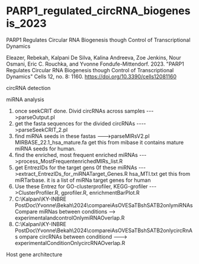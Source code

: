 # PARP1_regulated_circRNA_biogenesis_2023

PARP1 Regulates Circular RNA Biogenesis though Control of Transcriptional Dynamics

Eleazer, Rebekah, Kalpani De Silva, Kalina Andreeva, Zoe Jenkins, Nour Osmani, Eric C. Rouchka, and Yvonne Fondufe-Mittendorf. 2023. "PARP1 Regulates Circular RNA Biogenesis though Control of Transcriptional Dynamics" Cells 12, no. 8: 1160. https://doi.org/10.3390/cells12081160

circRNA detection

miRNA analysis

1. once seekCRIT done. Divid circRNAs across samples --->parseOutput.pl
2. get the fasta sequences for the divided circRNAs ---->parseSeekCRIT_2.pl
3. find miRNA seeds in these fastas --->parseMIRsV2.pl
MIRBASE_22.1_hsa_mature.fa get this from mibase it contains mature miRNA seeds for human.
4. find the enriched, most frequent enriched miRNAs --->process_MostFrequentenrichedMIRs_list.R
5. get EntrezIDs for the target gens 0f these miRNAs --->extract_EntrezIDs_for_miRNATarget_Genes.R
hsa_MTI.txt get this from miRTarbase. it is a list of miRNa target genes for human
6. Use these Entrez for GO-clusterprofiler, KEGG-grofiler --->ClusterProfiler.R, gprofiler.R, enrichmentBarPlot.R 
7. C:\Kalpani\KY-INBRE PostDoc\Yvonne\Bekah\2024\compareiAsOVESaTBshSATB2onlymiRNAs Compare miRNas between conditions --> experimentalandcontrolOnlymiRNAOverlap.R
8. C:\Kalpani\KY-INBRE PostDoc\Yvonne\Bekah\2024\compareiAsOVESaTBshSATB2onlycircRnAs ompare circRNAs between conditiond ---> experimentalConditionOnlycircRNAOverlap.R


Host gene architecture

